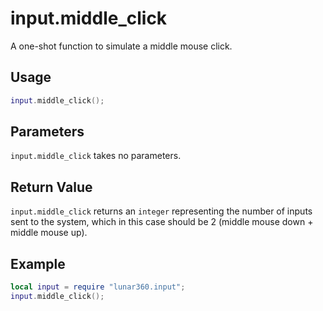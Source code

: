 # input.middle_click

A one-shot function to simulate a middle mouse click.

## Usage

```lua
input.middle_click();
```

## Parameters

`input.middle_click` takes no parameters.

## Return Value

`input.middle_click` returns an `integer` representing the number of inputs sent to the system, which in this case should be 2 (middle mouse down + middle mouse up).

## Example

```lua
local input = require "lunar360.input";
input.middle_click();
```
